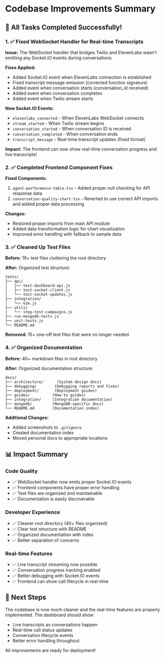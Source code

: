 # Codebase Improvements Summary

## 🎯 All Tasks Completed Successfully!

### 1. ✅ **Fixed WebSocket Handler for Real-time Transcripts**

**Issue:** The WebSocket handler that bridges Twilio and ElevenLabs wasn't emitting any Socket.IO events during conversations.

**Fixes Applied:**
- Added Socket.IO event when ElevenLabs connection is established
- Fixed transcript message emission (corrected function signature)
- Added event when conversation starts (conversation_id received)
- Added event when conversation completes
- Added event when Twilio stream starts

**New Socket.IO Events:**
- `elevenlabs_connected` - When ElevenLabs WebSocket connects
- `stream_started` - When Twilio stream begins
- `conversation_started` - When conversation ID is received
- `conversation_completed` - When conversation ends
- `transcript_message` - Real-time transcript updates (fixed format)

**Impact:** The frontend can now show real-time conversation progress and live transcripts!

### 2. ✅ **Completed Frontend Component Fixes**

**Fixed Components:**
1. `agent-performance-table.tsx` - Added proper null checking for API response data
2. `conversation-quality-chart.tsx` - Reverted to use correct API imports and added proper data processing

**Changes:**
- Restored proper imports from main API module
- Added data transformation logic for chart visualization
- Improved error handling with fallback to sample data

### 3. ✅ **Cleaned Up Test Files**

**Before:** 19+ test files cluttering the root directory

**After:** Organized test structure:
```
tests/
├── api/
│   ├── test-dashboard-api.js
│   ├── test-socket-client.js
│   └── test-socket-updates.js
├── integration/
│   └── e2e.js
├── utils/
│   └── stop-test-campaigns.js
├── run-mongodb-tests.js
├── unit-tests.js
└── README.md
```

**Removed:** 15+ one-off test files that were no longer needed

### 4. ✅ **Organized Documentation**

**Before:** 40+ markdown files in root directory

**After:** Organized documentation structure:
```
docs/
├── architecture/      (System design docs)
├── debugging/        (Debugging reports and fixes)
├── deployment/       (Deployment guides)
├── guides/          (How-to guides)
├── integration/     (Integration documentation)
├── mongodb/         (MongoDB-specific docs)
└── README.md        (Documentation index)
```

**Additional Changes:**
- Added screenshots to `.gitignore`
- Created documentation index
- Moved personal docs to appropriate locations

## 📊 Impact Summary

### Code Quality
- ✅ WebSocket handler now emits proper Socket.IO events
- ✅ Frontend components have proper error handling
- ✅ Test files are organized and maintainable
- ✅ Documentation is easily discoverable

### Developer Experience
- ✅ Cleaner root directory (40+ files organized)
- ✅ Clear test structure with README
- ✅ Organized documentation with index
- ✅ Better separation of concerns

### Real-time Features
- ✅ Live transcript streaming now possible
- ✅ Conversation progress tracking enabled
- ✅ Better debugging with Socket.IO events
- ✅ Frontend can show call lifecycle in real-time

## 🚀 Next Steps

The codebase is now much cleaner and the real-time features are properly implemented. The dashboard should show:
- Live transcripts as conversations happen
- Real-time call status updates
- Conversation lifecycle events
- Better error handling throughout

All improvements are ready for deployment!